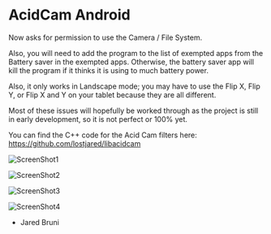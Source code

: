 # AcidCam Android


Now asks for permission to use the Camera / File System.

Also, you will need to add the program to the list of exempted apps from the Battery saver
in the exempted apps. Otherwise, the battery saver app will kill the program if it thinks it is
using to much battery power.

Also, it only works in Landscape mode; you may have to use the Flip X, Flip Y, or Flip X and Y
on your tablet because they are all different.

Most of these issues will hopefully be worked through as
the project is still in early development, so it is not perfect or 100% yet.

You can find the C++ code for the Acid Cam filters here: https://github.com/lostjared/libacidcam

![ScreenShot1](https://github.com/lostjared/AcidCam_Android/blob/master/png/ac-ad-ss1.png?raw=true "screenshot1")

![ScreenShot2](https://github.com/lostjared/AcidCam_Android/blob/master/png/ac-ad-ss2.png?raw=true "screenshot2")

![ScreenShot3](https://github.com/lostjared/AcidCam_Android/blob/master/png/ac-ad-ss3.png?raw=true "screenshot3")

![ScreenShot4](https://github.com/lostjared/AcidCam_Android/blob/master/png/ac-ad-ss4.png?raw=true "screenshot4")


- Jared Bruni
